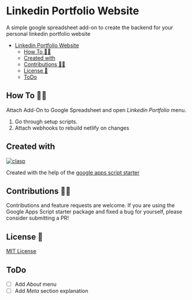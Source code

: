 # Linkedin Portfolio Website

A simple google spreadsheet add-on to create the backend for your personal linkedin portfolio website

- [Linkedin Portfolio Website](#linkedin-portfolio-website)
  - [How To 💁‍♂️](#how-to-️)
  - [Created with](#created-with)
  - [Contributions 🙏🏼](#contributions-)
  - [License 📄](#license-)
  - [ToDo](#todo)

## How To 💁‍♂️

Attach Add-On to Google Spreadsheet and open *Linkedin Portfolio* menu.

1. Go through setup scripts.
2. Attach webhooks to rebuild netlify on changes

## Created with

[![clasp](https://img.shields.io/badge/built%20with-clasp-4285f4.svg)](https://github.com/google/clasp)

Created with the help of the [google apps script starter](https://github.com/labnol/apps-script-starter)

## Contributions 🙏🏼

Contributions and feature requests are welcome. If you are using the Google Apps Script starter package and fixed a bug for yourself, please consider submitting a PR!

## License 📄

[MIT License](https://github.com/jroehl/linkedin-portfolio-backend/blob/master/LICENSE)

## ToDo

- [ ] Add *About* menu
- [ ] Add *Meta* section explanation